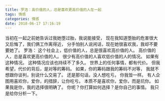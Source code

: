 ```yaml
---
title: 罗浩：高价值的人，总是喜欢更高价值的人在一起
tags: 情感
categories: 情感
date: 2018-06-17 17:16:19
---
```


当初在一起之前她告诉过我她堕过胎，我说能接受，
现在我知道堕胎的危害很大又后悔了，我们俩工作离得近，
分手怕别人说闲话，现在她很喜欢我，我却不要要她了。
罗浩：
这个社会上，低价值的人，总是很喜欢高价值的人。
高价值的人，总是喜欢更高价值的人。
很少有高价值的人喜欢低价值的人的情况。
如果有这种情况。
这种情况应该也持续不了多久。
世界上的任何事情，都有代价。
但我希望，代价的背后，是对等的筹码。
如果，你的筹码跟我的筹码不对等，
我就不想跟你谈判，别说什么交易了。
还是那句话，没人想吃亏。
你我皆一样。
有人企图用喜欢你，爱你，的措辞，让你吃亏。
本质不是喜欢你，爱你，而是坑你。
如果我是你，我的选择很明确了。
你呢？你打算如何选择？是你自己的事情。
我只是给你分析一下。